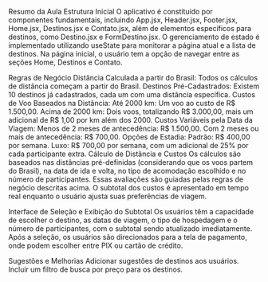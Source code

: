Resumo da Aula
Estrutura Inicial
O aplicativo é constituído por componentes fundamentais, incluindo App.jsx, Header.jsx, Footer.jsx, Home.jsx, Destinos.jsx e Contato.jsx, além de elementos específicos para destinos, como Destino.jsx e FormDestino.jsx. O gerenciamento de estado é implementado utilizando useState para monitorar a página atual e a lista de destinos. Na página inicial, o usuário tem a opção de navegar entre as seções Home, Destinos e Contato.

Regras de Negócio
Distância Calculada a partir do Brasil: Todos os cálculos de distância começam a partir do Brasil.
Destinos Pré-Cadastrados: Existem 10 destinos já cadastrados, cada um com uma distância específica.
Custos de Voo Baseados na Distância:
Até 2000 km: Um voo ao custo de R$ 1.500,00.
Acima de 2000 km: Dois voos, totalizando R$ 3.000,00, mais um adicional de R$ 1,00 por km além dos 2000.
Custos Variáveis pela Data da Viagem:
Menos de 2 meses de antecedência: R$ 1.500,00.
Com 2 meses ou mais de antecedência: R$ 700,00.
Opções de Estadia:
Padrão: R$ 400,00 por semana.
Luxo: R$ 700,00 por semana, com um adicional de 25% por cada participante extra.
Cálculo de Distância e Custos
Os cálculos são baseados nas distâncias pré-definidas (considerando que os voos partem do Brasil), na data de ida e volta, no tipo de acomodação escolhido e no número de participantes. Essas avaliações são guiadas pelas regras de negócio descritas acima. O subtotal dos custos é apresentado em tempo real enquanto o usuário ajusta suas preferências de viagem.

Interface de Seleção e Exibição do Subtotal
Os usuários têm a capacidade de escolher o destino, as datas de viagem, o tipo de hospedagem e o número de participantes, com o subtotal sendo atualizado imediatamente. Após a seleção, os usuários são direcionados para a tela de pagamento, onde podem escolher entre PIX ou cartão de crédito.

Sugestões e Melhorias
Adicionar sugestões de destinos aos usuários.
Incluir um filtro de busca por preço para os destinos.
